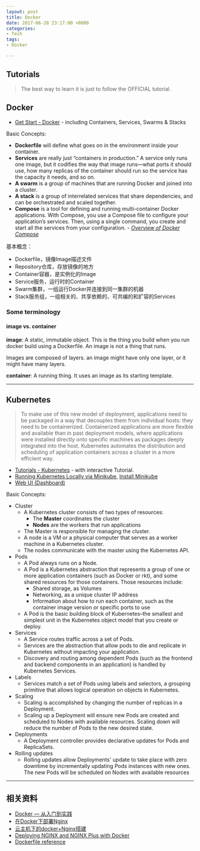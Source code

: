 ```yaml
---
layout: post
title: Docker
date: 2017-06-28 23:17:00 +0800
categories:
- Tech
tags:
- Docker

---
```



## Tutorials

> The best way to learn it is just to follow the OFFICIAL tutorial.

## Docker

- [Get Start - Docker](https://docs.docker.com/get-started/) - including Containers, Services, Swarms & Stacks

Basic Concepts:

- **Dockerfile** will define what goes on in the environment inside your container.
- **Services** are really just “containers in production.” A service only runs one image, but it codifies the way that image runs—what ports it should use, how many replicas of the container should run so the service has the capacity it needs, and so on. 
- **A swarm** is a group of machines that are running Docker and joined into a cluster.
- **A stack** is a group of interrelated services that share dependencies, and can be orchestrated and scaled together.
- **Compose** is a tool for defining and running multi-container Docker applications. With Compose, you use a Compose file to configure your application’s services. Then, using a single command, you create and start all the services from your configuration. - [*Overview of Docker Compose*](https://docs.docker.com/compose/overview/)

基本概念：

- Dockerfile，镜像Image描述文件
- Repository仓库，存放镜像的地方
- Container容器，是实例化的Image
- Service服务，运行时的Container
- Swarm集群，一组运行Docker并连接到同一集群的机器
- Stack服务组，一组相关的、共享依赖的、可共编的和扩容的Services

### Some terminology

#### image vs. container

**image**: A static, immutable object. This is the thing you build when you run docker build using a Dockerfile. An image is not a thing that runs.

Images are composed of layers. an image might have only one layer, or it might have many layers.

**container**: A running thing. It uses an image as its starting template.



----

## Kubernetes

> To make use of this new model of deployment, applications need to be packaged in a way that decouples them from individual hosts: they need to be containerized. Containerized applications are more flexible and available than in past deployment models, where applications were installed directly onto specific machines as packages deeply integrated into the host. Kubernetes automates the distribution and scheduling of application containers across a cluster in a more efficient way.

- [Tutorials - Kubernetes](https://kubernetes.io/docs/tutorials/kubernetes-basics/) - with interactive Tutorial.
- [Running Kubernetes Locally via Minikube](https://kubernetes.io/docs/getting-started-guides/minikube/), [Install Minikube](https://kubernetes.io/docs/tasks/tools/install-minikube/)
- [Web UI (Dashboard)](https://kubernetes.io/docs/tasks/access-application-cluster/web-ui-dashboard/)

Basic Concepts:

- Cluster
	- A Kubernetes cluster consists of two types of resources:
		- The **Master** coordinates the cluster
		- **Nodes** are the workers that run applications
	- The Master is responsible for managing the cluster.
	- A node is a VM or a physical computer that serves as a worker machine in a Kubernetes cluster.
	- The nodes communicate with the master using the Kubernetes API.
- Pods
	- A Pod always runs on a Node.
	- A Pod is a Kubernetes abstraction that represents a group of one or more application containers (such as Docker or rkt), and some shared resources for those containers. Those resources include:
		- Shared storage, as Volumes
		- Networking, as a unique cluster IP address
		- Information about how to run each container, such as the container image version or specific ports to use
	- A Pod is the basic building block of Kubernetes–the smallest and simplest unit in the Kubernetes object model that you create or deploy.
- Services
	- A Service routes traffic across a set of Pods.
	- Services are the abstraction that allow pods to die and replicate in Kubernetes without impacting your application.
	- Discovery and routing among dependent Pods (such as the frontend and backend components in an application) is handled by Kubernetes Services.
- Labels
	- Services match a set of Pods using labels and selectors, a grouping primitive that allows logical operation on objects in Kubernetes.
- Scaling
	- Scaling is accomplished by changing the number of replicas in a Deployment.
	- Scaling up a Deployment will ensure new Pods are created and scheduled to Nodes with available resources. Scaling down will reduce the number of Pods to the new desired state.
- Deployments
	- A Deployment controller provides declarative updates for Pods and ReplicaSets.
- Rolling updates
	- Rolling updates allow Deployments' update to take place with zero downtime by incrementally updating Pods instances with new ones. The new Pods will be scheduled on Nodes with available resources



----

## 相关资料

- [Docker — 从入门到实践](https://www.gitbook.com/book/yeasy/docker_practice)
- [在Docker下部署Nginx](http://blog.shiqichan.com/Deploying-Nginx-with-Docker/)
- [云主机下的docker+Nginx搭建](http://xinqiu.me/2015/11/13/docker+nginx/)
- [Deploying NGINX and NGINX Plus with Docker](https://www.nginx.com/blog/deploying-nginx-nginx-plus-docker/)
- [Dockerfile reference](https://docs.docker.com/engine/reference/builder/)